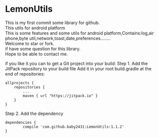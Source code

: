 # LemonUtils
This is my first commit some library for github.<br/>
This utils for android platform<br/>
This is some features and some utils for android platform,Contains:log,air phone,byte util,network,toast,date,preferences........<br/>
Welcome to star or fork.<br/>
if have some question for this library.<br/>
Hope to be able to contact me.<br/>

if you like it.you can to get a Git project into your build:
Step 1. Add the JitPack repository to your build file
Add it in your root build.gradle at the end of repositories:

	allprojects {
		repositories {
			...
			maven { url "https://jitpack.io" }
		}
	}
Step 2. Add the dependency

	dependencies {
	        compile 'com.github.baby2431:LemonUtils:1.1.2'
	}

